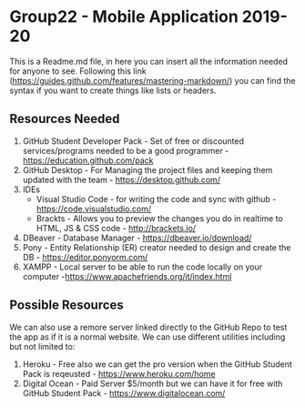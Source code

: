 # Group22 - Mobile Application 2019-20

This is a Readme.md file, in here you can insert all the information needed for anyone to see.
Following this link (https://guides.github.com/features/mastering-markdown/) you can find the syntax if you want to create things like lists or headers.
 <br>

## Resources Needed 

1. GitHub Student Developer Pack - Set of free or discounted services/programs needed to be a good programmer -  https://education.github.com/pack
2. GitHub Desktop - For Managing the project files and keeping them updated with the team - https://desktop.github.com/ 
3. IDEs
    - Visual Studio Code - for writing the code and sync with github - https://code.visualstudio.com/
    - Brackts - Allows you to preview the changes you do in realtime to HTML, JS & CSS code - http://brackets.io/
4. DBeaver - Database Manager - https://dbeaver.io/download/
5. Pony - Entity Relationship (ER) creator needed to design and create the DB - https://editor.ponyorm.com/
6. XAMPP - Local server to be able to run the code locally on your computer -https://www.apachefriends.org/it/index.html 

## Possible Resources  

We can also use a remore server linked directly to the GitHub Repo to test the app as if it is a normal website. We can use different utilities including but not limited to:
1. Heroku - Free also we can get the pro version when the GitHub Student Pack is reqeusted - https://www.heroku.com/home
2. Digital Ocean - Paid Server $5/month but we can have it for free with GitHub Student Pack - https://www.digitalocean.com/

